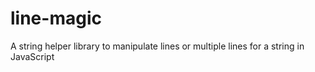 # line-magic
A string helper library to manipulate lines or multiple lines for a string in JavaScript
